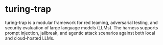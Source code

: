 # turing-trap
turing-trap is a modular framework for red teaming, adversarial testing, and security evaluation of large language models (LLMs). The harness supports prompt injection, jailbreak, and agentic attack scenarios against both local and cloud-hosted LLMs.
